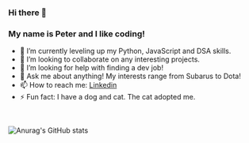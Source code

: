 ### Hi there 👋
### My name is Peter and I like coding!

- 🌱 I’m currently leveling up my Python, JavaScript and DSA skills.
- 👯 I’m looking to collaborate on any interesting projects.
- 🤔 I’m looking for help with finding a dev job!
- 💬 Ask me about anything! My interests range from Subarus to Dota! 
- 📫 How to reach me: [Linkedin](https://www.linkedin.com/in/peter-joh-03b69a1a1/)
- ⚡ Fun fact: I have a dog and cat. The cat adopted me.

<br>


![Anurag's GitHub stats](https://github-readme-stats.vercel.app/api?username=rollingferret&show_icons=true&theme=highcontrast&count_private=true)

<!--
**rollingferret/rollingferret** is a ✨ _special_ ✨ repository because its `README.md` (this file) appears on your GitHub profile.

Here are some ideas to get you started:

- 🔭 I’m currently working on ...
- 🌱 I’m currently learning ...
- 👯 I’m looking to collaborate on ...
- 🤔 I’m looking for help with ...
- 💬 Ask me about ...
- 📫 How to reach me: ...
- 😄 Pronouns: ...
- ⚡ Fun fact: ...
-->
